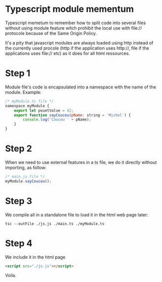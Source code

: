 # Typescript module mementum
Typescript memetum to remember how to split code into several files without using module feature witch prohibit the local use with file:// protocole because of the Same Origin Policy.

It's a pity that javascript modules are always loaded using http instead of the currently used procole (http if the application uses http://, file if the applications uses file:// etc) as it does for all html ressources.

# Step 1
Module file's code is encapsulated into a namespace with the name of the module. Example:

```javascript
/* myModule.ts file */
namespace myModule {
    export let pouetValue = 42;
    export function sayCoucou(pName: string = 'Michel') {
        console.log('Coucou ' + pName);
    }
}
```

# Step 2
When we need to use external features in a ts file, we do it directly without importing, as follow:
```javascript
/* main.js file */
myModule.sayCoucou();
```

# Step 3
We compile all in a standalone file to load it in the html web page later:
```
tsc --outFile ./js.js ./main.ts ./myModule.ts
```

# Step 4
We include it in the html page
```html
<script src="./js.js"></script>
```

Voila.
